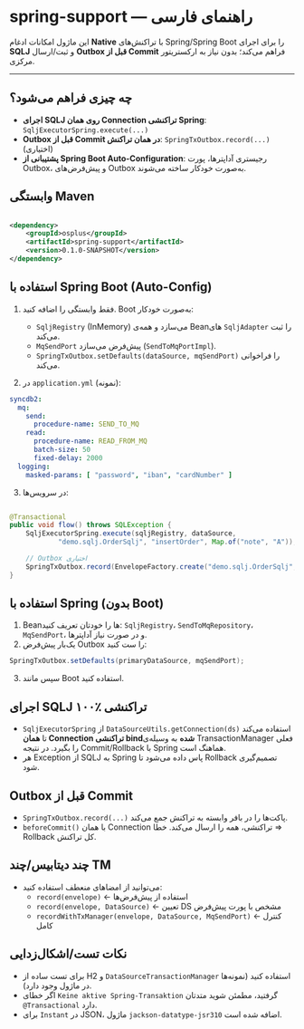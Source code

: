 # spring-support — راهنمای فارسی

این ماژول امکانات ادغام **Native** با تراکنش‌های Spring/Spring Boot را برای اجرای **SQLJ** و ثبت/ارسال **Outbox قبل از
Commit** فراهم می‌کند؛ بدون نیاز به ارکستریتور مرکزی.

---

## چه چیزی فراهم می‌شود؟

- **اجرای SQLJ روی همان Connection تراکنشی Spring**: `SqljExecutorSpring.execute(...)`
- **Outbox قبل از Commit در همان تراکنش**: `SpringTxOutbox.record(...)` (اختیاری)
- **پشتیبانی از Spring Boot Auto-Configuration**: رجیستری آداپترها، پورت Outbox، و پیش‌فرض‌های Outbox به‌صورت خودکار
  ساخته می‌شوند.

## وابستگی Maven

```xml

<dependency>
    <groupId>osplus</groupId>
    <artifactId>spring-support</artifactId>
    <version>0.1.0-SNAPSHOT</version>
</dependency>
```

## استفاده با Spring Boot (Auto-Config)

1) فقط وابستگی را اضافه کنید. Boot به‌صورت خودکار:
    - `SqljRegistry` (InMemory) می‌سازد و همه‌ی Beanهای `SqljAdapter` را ثبت می‌کند.
    - `MqSendPort` پیش‌فرض می‌سازد (`SendToMqPortImpl`).
    - `SpringTxOutbox.setDefaults(dataSource, mqSendPort)` را فراخوانی می‌کند.

2) در `application.yml` (نمونه):

```yaml
syncdb2:
  mq:
    send:
      procedure-name: SEND_TO_MQ
    read:
      procedure-name: READ_FROM_MQ
      batch-size: 50
      fixed-delay: 2000
  logging:
    masked-params: [ "password", "iban", "cardNumber" ]
```

3) در سرویس‌ها:

```java

@Transactional
public void flow() throws SQLException {
    SqljExecutorSpring.execute(sqljRegistry, dataSource,
            "demo.sqlj.OrderSqlj", "insertOrder", Map.of("note", "A"));

    // Outbox اختیاری
    SpringTxOutbox.record(EnvelopeFactory.create("demo.sqlj.OrderSqlj", "insertOrder", Map.of("note", "A"), "v1", "corr", null, null));
}
```

## استفاده با Spring (بدون Boot)

1) Beanها را خودتان تعریف کنید: `SqljRegistry`، `SendToMqRepository`، `MqSendPort`، و در صورت نیاز آداپترها.
2) یک‌بار پیش‌فرض Outbox را ست کنید:

```java
SpringTxOutbox.setDefaults(primaryDataSource, mqSendPort);
```

3) سپس مانند Boot استفاده کنید.

## اجرای SQLJ ۱۰۰٪ تراکنشی

- `SqljExecutorSpring` از `DataSourceUtils.getConnection(ds)` استفاده می‌کند تا **همان Connection تراکنشی bind‌شده** به
  وسیله‌ی TransactionManager فعلی را بگیرد. در نتیجه Commit/Rollback با Spring هماهنگ است.
- هر Exception از SQLJ به Spring پاس داده می‌شود تا Rollback تصمیم‌گیری شود.

## Outbox قبل از Commit

- `SpringTxOutbox.record(...)` پاکت‌ها را در بافر وابسته به تراکنش جمع می‌کند.
- `beforeCommit()` با همان Connection تراکنشی، همه را ارسال می‌کند. خطا ⇒ Rollback کل تراکنش.

## چند دیتابیس/چند TM

- می‌توانید از امضاهای منعطف استفاده کنید:
    - `record(envelope)` ← استفاده از پیش‌فرض‌ها
    - `record(envelope, DataSource)` ← تعیین DS مشخص با پورت پیش‌فرض
    - `recordWithTxManager(envelope, DataSource, MqSendPort)` ← کنترل کامل

## نکات تست/اشکال‌زدایی

- برای تست ساده از H2 و `DataSourceTransactionManager` استفاده کنید (نمونه‌ها در ماژول وجود دارد).
- اگر خطای `Keine aktive Spring-Transaktion` گرفتید، مطمئن شوید متدتان `@Transactional` دارد.
- برای `Instant` در JSON، ماژول `jackson-datatype-jsr310` اضافه شده است.
